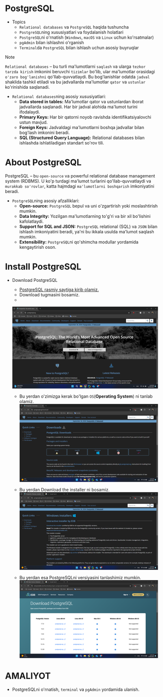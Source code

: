 # PostgreSQL

- Topics
  - `Relational databases` va `PostgreSQL` haqida tushuncha
  - `PostgreSQL`ning xususiyatlari va foydalanish holatlari
  - `PostgreSQL`ni o'rnatish (`Windows`, `macOS` va `Linux` uchun ko'rsatmalar)
  - `pgAdmin` bilan ishlashni o'rganish
  - `Terminal`da `PostgreSQL` bilan ishlash uchun asosiy buyruqlar

> [!NOTE]
> `Relational databases`  – bu turli ma'lumotlarni `saqlash` va ularga `tezkor tarzda kirish` imkonini beruvchi `tizimlar` bo'lib, ular ma'lumotlar orasidagi `o'zaro bog'lanishni` qo'llab-quvvatlaydi. Bu bog'lanishlar odatda `jadval` shaklida tashkil etiladi va bu jadvallarda ma'lumotlar `qator` va `ustunlar` ko'rinishida saqlanadi.

- `Relational databases`ning asosiy xususiyatlari:
  - **Data stored in tables:** Ma'lumotlar qator va ustunlardan iborat jadvallarda saqlanadi. Har bir jadval alohida ma'lumot turini ifodalaydi.
  - **Primary Keys:** Har bir qatorni noyob ravishda identifikatsiyalovchi ustun mavjud.
  - **Foreign Keys:** Jadvaldagi ma'lumotlarni boshqa jadvallar bilan bog'lash imkonini beradi.
  - **SQL (Structured Query Language):** Relational databases bilan ishlashda ishlatiladigan standart so'rov tili.

# About PostgreSQL
PostgreSQL – bu `open-source` va powerful relational database management system (RDBMS). U ko'p turdagi ma'lumot turlarini qo'llab-quvvatlaydi va `murakkab so'rovlar`, katta hajmdagi `ma'lumotlarni boshqarish` imkoniyatini beradi.

- `PostgreSQL`ning asosiy afzalliklari:
  - **Open-source:** `PostgreSQL` bepul va uni o'zgartirish yoki moslashtirish mumkin.
  - **Data Integrity:** Yozilgan ma'lumotlarning to'g'ri va bir xil bo'lishini kafolatlaydi.
  - **Support for SQL and JSON:** `PostgreSQL` relational (SQL) va `JSON` bilan ishlash imkoniyatini beradi, ya'ni bu ikkala usulda ma'lumot saqlash mumkin.
  - **Extensibility:** `PostgreSQL`ni qo'shimcha modullar yordamida kengaytirish oson.

  
# Install PostgreSQL

- Download PostgreSQL
    - [PostgreSQL rasmiy saytiga kirib olamiz.](https://www.postgresql.org/)
    - Download tugmasini bosamiz.
    - 
    ![img.png](images/img.png)

    - Bu yerdan o'zimizga kerak bo'lgan `OS`(**Operating System**) ni tanlab olamiz.
    ![img.png](images/selectos.png)

    - Bu yerdan Download the installer ni bosamiz.
    ![img.png](images/download.png)

    - Bu yerdan esa PostgreSQLni versiyasini tanlashimiz mumkin.
    ![img.png](images/selectversion.png)

# AMALIYOT

- PostgreSQLni o'rnatish, `terminal` va `pgAdmin` yordamida ulanish.



